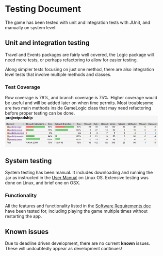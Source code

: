 # Testing Document

The game has been tested with unit and integration tests with JUnit, and manually on system level.

## Unit and integration testing

Travel and Events packages are fairly well covered, the Logic package will need more tests, or perhaps refactoring to allow for easier testing.

Along simpler tests focusing on just one method, there are also integration level tests that involve multiple methods and classes.

### Test Coverage
Row coverage is 79%, and branch coverage is 75%. Higher coverage would be useful and will be added later on when time permits. Most troublesome are two main methods inside GameLogic class that may need refactoring before proper testing can be done.
![Jacoco report](https://github.com/Granigan/otm-harjoitustyo/blob/master/documentation/images/jacoco_report.png)


## System testing
System testing has been manual. It includes downloading and running the .jar as instructed in the [User Manual](https://github.com/Granigan/otm-harjoitustyo/blob/master/documentation/user_manual.md) on Linux OS. Extensive testing was done on Linux, and brief one on OSX.

### Functionality
All the features and functionality listed in the [Software Requirements doc](https://github.com/Granigan/otm-harjoitustyo/blob/master/documentation/software_requirements.md) have been tested for, including playing the game multiple times without restarting the app.

## Known issues
Due to deadline driven development, there are no current **known** issues. These will undoubtedly appear as development continues!

